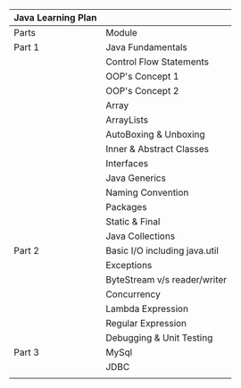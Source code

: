 
| Java Learning Plan |                               |
|--------------------|-------------------------------|
| Parts              | Module                        |
| Part 1             | Java Fundamentals             |
|                    | Control Flow Statements       |
|                    | OOP's Concept 1               |
|                    | OOP's Concept 2               |
|                    | Array                         |
|                    | ArrayLists                    |
|                    | AutoBoxing & Unboxing         |
|                    | Inner & Abstract Classes      |
|                    | Interfaces                    |
|                    | Java Generics                 |
|                    | Naming Convention             |
|                    | Packages                      |
|                    | Static & Final                |
|                    | Java Collections              |
| Part 2             | Basic I/O including java.util |
|                    | Exceptions                    |
|                    | ByteStream v/s reader/writer  |
|                    | Concurrency                   |
|                    | Lambda Expression             |
|                    | Regular Expression            |
|                    | Debugging & Unit Testing      |
| Part 3             | MySql                         |
|                    | JDBC                          |
|                    |                               |
